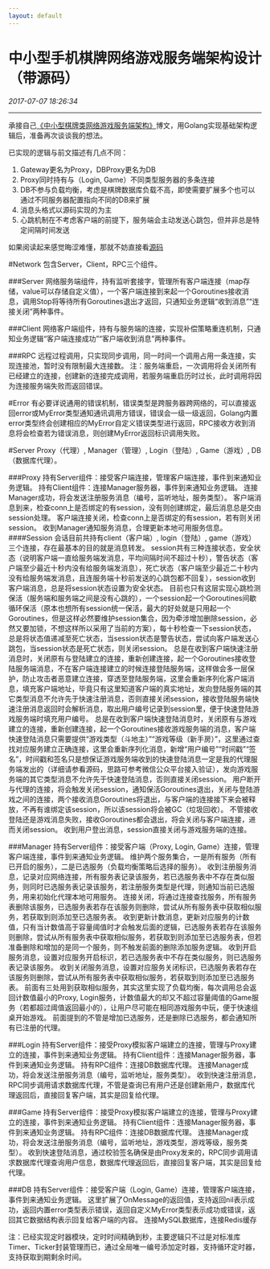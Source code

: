 ```yaml
---
layout: default
---
```


# 中小型手机棋牌网络游戏服务端架构设计（带源码）
_2017-07-07 18:26:34_

* * *

承接自己[《中小型棋牌类网络游戏服务端架构》](./066.html)博文，用Golang实现基础架构逻辑后，准备再次谈谈我的想法。

已实现的逻辑与前文描述有几点不同：
1. Gateway更名为Proxy，DBProxy更名为DB
2. Proxy同时持有与（Login, Game）不同类型服务器的多条连接
3. DB不参与负载均衡，考虑是棋牌数据库负载不高，即使需要扩展多个也可以通过不同服务器配置指向不同的DB来扩展
4. 消息头格式以源码实现的为主
5. 心跳机制在不考虑客户端的前提下，服务端会主动发送心跳包，但并非总是特定间隔时间发送

如果阅读起来感觉晦涩难懂，那就不妨直接看[源码](https://github.com/panshiqu/framework)

#Network
包含Server，Client，RPC三个组件。

###Server
网络服务端组件，持有监听套接字，管理所有客户端连接（map存储，value可以存储自定义值），一个客户端连接到来起一个Goroutines接收消息，调用Stop将等待所有Goroutines退出才返回，只通知业务逻辑“收到消息”“连接关闭”两种事件。

###Client
网络客户端组件，持有与服务端的连接，实现补偿策略重连机制，只通知业务逻辑“客户端连接成功”“客户端收到消息”两种事件。

###RPC
远程过程调用，只实现同步调用，同一时间一个调用占用一条连接，实现连接池，暂时没有限制最大连接数。
注：服务端重启，一次调用将会关闭所有已经建立的连接，创建新的连接完成调用，若服务端重启历时过长，此时调用将因为连接服务端失败而返回错误。

#Error
有必要详说通用的错误机制，错误类型是跨服务器跨网络的，可以直接返回error或MyError类型通知通讯调用方错误，错误会一级一级返回，Golang内置error类型终会创建相应的MyError自定义错误类型进行返回，RPC接收方收到消息将会检查若为错误消息，则创建MyError返回标识调用失败。

#Server
Proxy（代理）, Manager（管理）, Login（登陆）, Game（游戏）, DB（数据库代理）。

###Proxy
持有Server组件：接受客户端连接，管理客户端连接，事件到来通知业务逻辑。
持有Client组件：连接Manager服务器，事件到来通知业务逻辑。
连接Manager成功，将会发送注册服务消息（编号，监听地址，服务类型）。
客户端消息到来，检查conn上是否绑定的有session，没有则创建绑定，最后消息总是交由session处理。
客户端连接关闭，检查conn上是否绑定的有session，若有则关闭session。
收到Manager通知服务消息，合理更新本地可用服务信息。
####Session
会话目前共持有client（客户端）, login（登陆）, game（游戏）三个连接，存在最基本的目的就是消息转发。
session共有三种连接状态，安全状态（说明客户端一直给服务端发消息，平均间隔时间不超过十秒），警告状态（客户端至少最近十秒内没有给服务端发消息），死亡状态（客户端至少最近二十秒内没有给服务端发消息，且连服务端十秒前发送的心跳包都不回复），session收到客户端消息，总是将session状态设置为安全状态。
目前也只有这层实现心跳检测保活（服务端和服务端之间是没有心跳的），一个session起一个Goroutines间歇循环保活（原本也想所有session统一保活，最大的好处就是只用起一个Goroutines，但是这样必然要维护session集合，因为牵涉增加删除session，必然又要加锁，不想这样所以采用了当前的方案），每十秒检查一下session状态，总是将状态值递减至死亡状态，当session状态是警告状态，尝试向客户端发送心跳包，当session状态是死亡状态，则关闭session。
总是在收到客户端快速注册消息时，关闭原有与登陆建立的连接，重新创建连接，起一个Goroutines接收登陆服务端消息，不在客户端连接建立的时候连接登陆服务端，这样做会多一层保护，防止攻击者恶意建立连接，穿透至登陆服务端，这里会重新序列化客户端消息，填充客户端地址，毕竟只有这里知道客户端的真实地址，发向登陆服务端的其它类型消息不允许先于快速注册消息，否则直接关闭session，接收登陆服务端快速注册消息返回时会解析消息，取出用户编号记录到session里，便于快速登陆游戏服务端时填充用户编号。
总是在收到客户端快速登陆消息时，关闭原有与游戏建立的连接，重新创建连接，起一个Goroutines接收游戏服务端的消息，客户端快速登陆消息只需要提供“游戏类型（斗地主）”“游戏等级（新手房）”，这里通过查找对应服务建立正确连接，这里会重新序列化消息，新增“用户编号”“时间戳”“签名”，时间戳和签名只是想保证游戏服务端收到的快速登陆消息一定是我的代理服务端发出的（详细请参看源码，思路可参考微信公众平台接入验证），发向游戏服务端的其它类型消息不允许先于快速登陆消息，否则直接关闭session。
用户断开与代理的连接，将会触发关闭session，通知保活Goroutines退出，关闭与登陆游戏之间的连接，两个接收消息Goroutines将退出，与客户端的连接接下来会被释放，不再有谁绑定该session，所以该session将会被GC（垃圾回收）。
不管接收登陆还是游戏消息失败，接收Goroutines都会退出，将会关闭与客户端连接，进而关闭session。
收到用户登出消息，session直接关闭与游戏服务端的连接。

###Manager
持有Server组件：接受客户端（Proxy, Login, Game）连接，管理客户端连接，事件到来通知业务逻辑。
维护两个服务集合，一是所有服务（所有已开启的服务），二是已选服务（负载均衡策略后选择的服务）。
收到注册服务消息，记录对应网络连接，所有服务表记录该服务，若已选服务表中不存在类似服务，则同时已选服务表记录该服务，若注册服务类型是代理，则通知当前已选服务，用来初始化代理本地可用服务。
连接关闭，将通过连接查找服务，所有服务表删除该服务，已选服务表若存在该服务则删除，尝试从所有服务表中获取相似服务，若获取到则添加至已选服务表。
收到更新计数消息，更新对应服务的计数值，只有当计数值高于容量阈值时才会触发后面的逻辑，已选服务表若存在该服务则删除，尝试从所有服务表中获取相似服务，若获取到则添加至已选服务表，但若准备删除和增加的是同一个服务，则不触发前面的删除添加服务逻辑。
收到开启服务消息，设置对应服务开启标识，若已选服务表中不存在类似服务，则已选服务表记录该服务。
收到关闭服务消息，设置对应服务关闭标识，已选服务表若存在该服务则删除，尝试从所有服务表中获取相似服务，若获取到则添加至已选服务表。
前面有三处用到获取相似服务，其实这里实现了负载均衡，每次调用总会返回计数值最小的Proxy, Login服务，计数值最大的却又不超过容量阈值的Game服务（若都超过阈值返回最小的），让用户尽可能在相同游戏服务中玩，便于快速组桌开始游戏。
前面提到的不管是增加已选服务，还是删除已选服务，都会通知所有已注册的代理。

###Login
持有Server组件：接受Proxy模拟客户端建立的连接，管理与Proxy建立的连接，事件到来通知业务逻辑。
持有Client组件：连接Manager服务器，事件到来通知业务逻辑。
持有RPC组件：连接DB数据库代理。
连接Manager成功，将会发送注册服务消息（编号，监听地址，服务类型）。
收到快速注册消息，RPC同步调用请求数据库代理，不管是查询已有用户还是创建新用户，数据库代理返回后，直接回复客户端，其实是回复给代理。

###Game
持有Server组件：接受Proxy模拟客户端建立的连接，管理与Proxy建立的连接，事件到来通知业务逻辑。
持有Client组件：连接Manager服务器，事件到来通知业务逻辑。
持有RPC组件：连接DB数据库代理。
连接Manager成功，将会发送注册服务消息（编号，监听地址，游戏类型，游戏等级，服务类型）。
收到快速登陆消息，通过校验签名确保是由Proxy发来的，RPC同步调用请求数据库代理查询用户信息，数据库代理返回后，直接回复客户端，其实是回复给代理。

###DB
持有Server组件：接受客户端（Login, Game）连接，管理客户端连接，事件到来通知业务逻辑。
这里扩展了OnMessage的返回值，支持返回nil表示成功，返回内置error类型表示错误，返回自定义MyError类型表示成功或错误，返回其它数据结构表示回复给客户端的内容。
连接MySQL数据库，连接Redis缓存

注：已经实现定时器模块，定时时间精确到秒，主要逻辑只不过是对标准库Timer、Ticker封装管理而已，通过全局唯一编号添加定时器，支持循环定时器，支持获取到期剩余时间。
